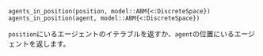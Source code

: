 ```
agents_in_position(position, model::ABM{<:DiscreteSpace})
agents_in_position(agent, model::ABM{<:DiscreteSpace})
```

`position`にいるエージェントのイテラブルを返すか、`agent`の位置にいるエージェントを返します。
